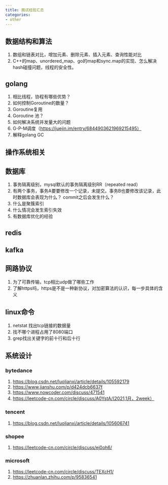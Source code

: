 ```yaml
---
title: 面试经验汇总
categories:
- other
---
```


## 数据结构和算法
1. 数组和链表对比，增加元素、删除元素、插入元素、查询性能对比
2. C++的map、unordered_map、go的map和sync.map的实现、怎么解决hash碰撞问题，线程的安全性。


## golang 
1. 相比线程，协程有哪些优势？
1. 如何控制Goroutine的数量？
2. Goroutine复用
3. Goroutine 池？
4. 如何解决系统并发量大的问题
5. G-P-M调度（https://juejin.im/entry/6844903621969215495）
6. 解释golang GC


## 操作系统相关


## 数据库
1. 事务隔离级别，mysql默认的事务隔离级别RR（repeated read）
2. 有两个事务，事务A要要修改一个记录，未提交。事务B也要修改该记录，此时数据库会表现为什么？ commit之后会发生什么？
3. 什么是聚簇索引
4. 什么情况会发生索引失效
5. 有数据库优化的经验


## redis

## kafka


## 网路协议
1. 为了可靠传输，tcp相比udp做了哪些工作
2. 了解https吗，https是不是一种新协议，对加密算法的认识，每一步具体的含义


## linux命令
1. netstat 找出tcp链接的数据量 
2. 找不哪个进程占用了8080端口
3. grep找出关键字的前十行和后十行


## 系统设计


### bytedance
1. https://blog.csdn.net/luolianxi/article/details/105592179
2. https://www.jianshu.com/p/d424dcb6637f
3. https://www.nowcoder.com/discuss/471541
4. https://leetcode-cn.com/circle/discuss/A0YstA/(2021,1月，2week）

### tencent
1. https://blog.csdn.net/luolianxi/article/details/105606741

### shopee
1. https://leetcode-cn.com/circle/discuss/ej0oh6/

### microsoft
1. https://leetcode-cn.com/circle/discuss/TEXcH1/
2. https://zhuanlan.zhihu.com/p/95836541
